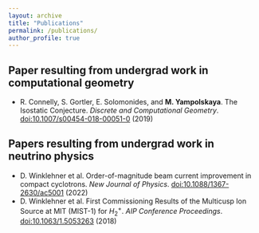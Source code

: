 ```yaml
---
layout: archive
title: "Publications"
permalink: /publications/
author_profile: true
---
```


## Paper resulting from undergrad work in computational geometry
 * R. Connelly, S. Gortler, E. Solomonides, and **M. Yampolskaya**. The Isostatic Conjecture. *Discrete and Computational Geometry*. [doi:10.1007/s00454-018-00051-0](https://doi.org/10.1007/s00454-018-00051-0) (2019)

## Papers resulting from undergrad work in neutrino physics
 * D. Winklehner et al. Order-of-magnitude beam current improvement in compact cyclotrons. *New Journal of Physics*.  [doi:10.1088/1367-2630/ac5001](https://doi.org/10.1088/1367-2630/ac5001) (2022)
 * D. Winklehner et al. First Commissioning Results of the Multicusp Ion Source at MIT (MIST-1) for $H^+_2$. *AIP Conference Proceedings*. [doi:10.1063/1.5053263](https://doi.org/10.1063/1.5053263) (2018)
